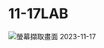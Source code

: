 # 11-17LAB
![螢幕擷取畫面 2023-11-17 ](https://github.com/IanKu304/11-17LAB/assets/115488463/932d698f-722a-40a9-b844-0e9003b6b3d0)
